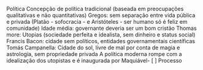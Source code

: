 Política
Concepção de política tradicional (baseada em preocupações qualitativas e não quantitativas)
Gregos: sem separação entre vida pública e privada (Platão - sofocracia - e Aristóteles - ser humano só é feliz em comunidade)
Idade média: governante deveria ser um bom cristão
Thomas more: Utopias (sociedade perfeita e idealista, sem dinheiro e status social)
Francis Bacon: cidade sem políticos, entidades governamentais científicas
Tomás Campanella: Cidade do sol, livre de mal por conta de magia e astrologia, sem propriedade privada
A política moderna rompe com a idealização dos utopistas e é inaugurada por Maquiável- [ ] Processo 
